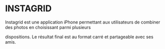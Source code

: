 # INSTAGRID

Instagrid est une application iPhone permettant aux utilisateurs de combiner des photos en choisissant parmi plusieurs 

dispositions. Le résultat final est au format carré et partageable avec ses amis.
